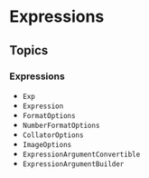 #  Expressions

## Topics

### Expressions

- ``Exp``
- ``Expression``
- ``FormatOptions``
- ``NumberFormatOptions``
- ``CollatorOptions``
- ``ImageOptions``
- ``ExpressionArgumentConvertible``
- ``ExpressionArgumentBuilder``

